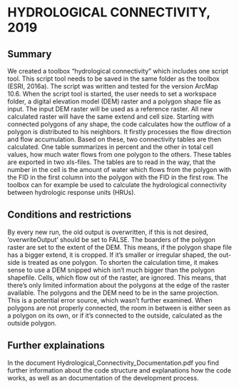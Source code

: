 # HYDROLOGICAL CONNECTIVITY, 2019

## Summary
We created a toolbox “hydrological connectivity” which includes one script tool. This script tool needs to be saved in the same folder as the toolbox (ESRI, 2016a). The script was written and tested for the version ArcMap 10.6. 
When the script tool is started, the user needs to set a workspace folder, a digital elevation model (DEM) raster and a polygon shape file as input. The input DEM raster will be used as a reference raster. All new calculated raster will have the same extend and cell size.
Starting with connected polygons of any shape, the code calculates how the outflow of a polygon is distributed to his neighbors. It firstly processes the flow direction and flow accumulation. Based on these, two connectivity tables are then calculated. One table summarizes in percent and the other in total cell values, how much water flows from one polygon to the others. These tables are exported in two xls-files. The tables are to read in the way, that the number in the cell is the amount of water which flows from the polygon with the FID in the first column into the polygon with the FID in the first row.
The toolbox can for example be used to calculate the hydrological connectivity between hydrologic response units (HRUs).

## Conditions and restrictions 
By every new run, the old output is overwritten, if this is not desired, ‘overwriteOutput’ should be set to FALSE.
The boarders of the polygon raster are set to the extent of the DEM. This means, if the polygon shape file has a bigger extend, it is cropped. If it’s smaller or irregular shaped, the out-side is treated as one polygon. To shorten the calculation time, it makes sense to use a DEM snipped which isn’t much bigger than the polygon shapefile. 
Cells, which flow out of the raster, are ignored. This means, that there’s only limited information about the polygons at the edge of the raster available.
The polygons and the DEM need to be in the same projection. This is a potential error source, which wasn’t further examined. 
When polygons are not properly connected, the room in between is either seen as a polygon on its own, or if it’s connected to the outside, calculated as the outside polygon. 

## Further explainations
In the document Hydrological_Connectivity_Documentation.pdf you find further information about the code structure and explanations how the code works, as well as an documentation of the development process.

